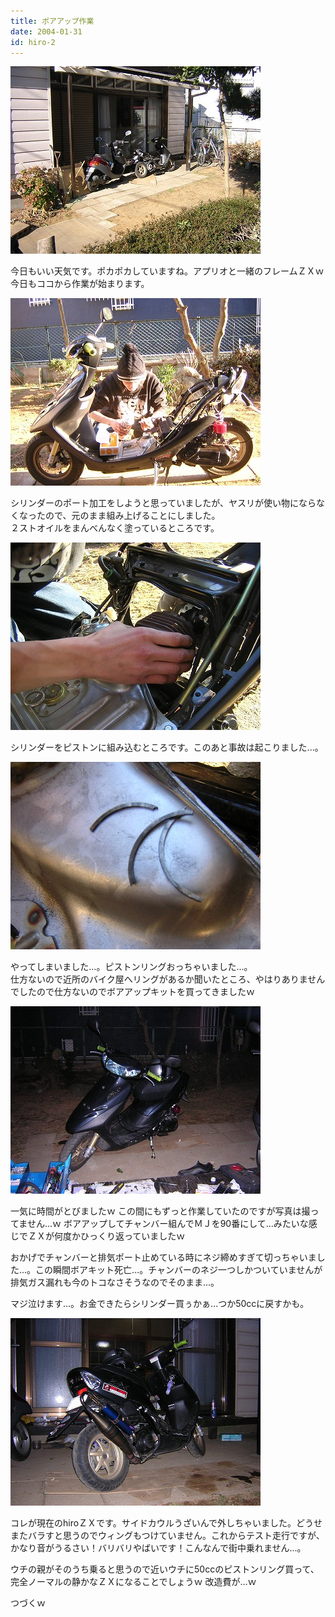 ```yaml
---
title: ボアアップ作業
date: 2004-01-31
id: hiro-2
---
```



 <div class="center spacing"><img alt="" src="/photo/diary/2004.01.31_zx1.jpg" width="400" height="300"></div>
<p class="sentence spacing10">今日もいい天気です。ポカポカしていますね。アプリオと一緒のフレームＺＸｗ<br>今日もココから作業が始まります。</p>
<div class="center spacing"><img alt="" src="/photo/diary/2004.01.31_zx2.jpg" width="400" height="300"></div>
<p class="sentence spacing10">シリンダーのポート加工をしようと思っていましたが、ヤスリが使い物にならなくなったので、元のまま組み上げることにしました。<br>２ストオイルをまんべんなく塗っているところです。</p>
<div class="center spacing"><img alt="" src="/photo/diary/2004.01.31_zx3.jpg" width="400" height="300"></div>
<p class="sentence spacing10">シリンダーをピストンに組み込むところです。このあと事故は起こりました...。</p>
<div class="center spacing"><img alt="" src="/photo/diary/2004.01.31_zx4.jpg" width="400" height="300"></div>
<p class="sentence spacing10">やってしまいました...。ピストンリングおっちゃいました...。<br>仕方ないので近所のバイク屋へリングがあるか聞いたところ、やはりありませんでしたので仕方ないのでボアアップキットを買ってきましたｗ</p>
<div class="center spacing"><img alt="" src="/photo/diary/2004.01.31_zx5.jpg" width="400" height="300"></div>
<p class="sentence">一気に時間がとびましたｗ この間にもずっと作業していたのですが写真は撮ってません...ｗ ボアアップしてチャンバー組んでＭＪを90番にして...みたいな感じでＺＸが何度かひっくり返っていましたｗ</p>
<p class="sentence">おかげでチャンバーと排気ポート止めている時にネジ締めすぎて切っちゃいました...。この瞬間ボアキット死亡...。チャンバーのネジ一つしかついていませんが排気ガス漏れも今のトコなさそうなのでそのまま...。</p>
<p class="sentence spacing10">マジ泣けます...。お金できたらシリンダー買ぅかぁ...つか50ccに戻すかも。</p>
<div class="center spacing"><img alt="" src="/photo/diary/2004.01.31_zx6.jpg" width="400" height="300"></div>
<p class="sentence">コレが現在のhiroＺＸです。サイドカウルうざいんで外しちゃいました。どうせまたバラすと思うのでウィングもつけていません。これからテスト走行ですが、かなり音がうるさい！バリバリやばいです！こんなんで街中乗れません...。</p>
<p class="sentence">ウチの親がそのうち乗ると思うので近いウチに50ccのピストンリング買って、完全ノーマルの静かなＺＸになることでしょうｗ 改造費が...ｗ
</p>
<p class="sentence">つづくｗ</p>
